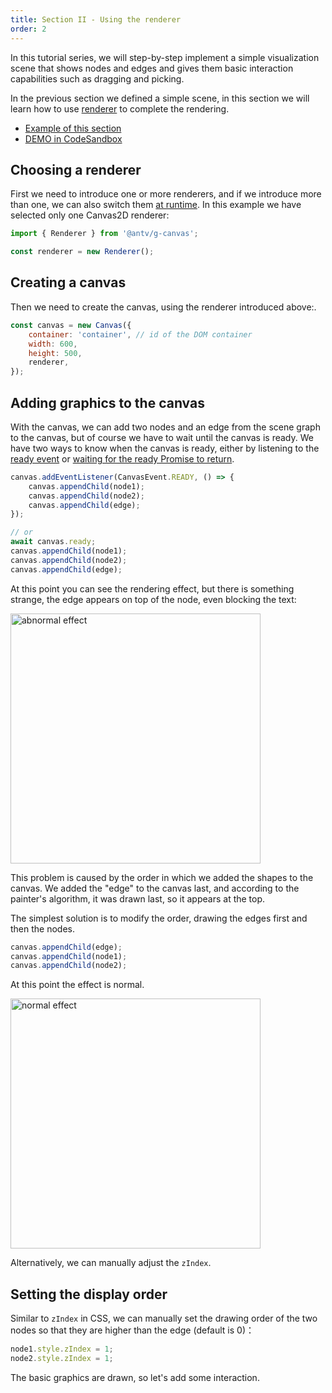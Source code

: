 ```yaml
---
title: Section II - Using the renderer
order: 2
---
```


In this tutorial series, we will step-by-step implement a simple visualization scene that shows nodes and edges and gives them basic interaction capabilities such as dragging and picking.

In the previous section we defined a simple scene, in this section we will learn how to use [renderer](/en/api/renderer/intro) to complete the rendering.

- [Example of this section](/en/examples/guide/basic/#chapter2)
- [DEMO in CodeSandbox](https://codesandbox.io/s/ru-men-jiao-cheng-qs3zn?file=/index.js)

## Choosing a renderer

First we need to introduce one or more renderers, and if we introduce more than one, we can also switch them [at runtime](/en/guide/diving-deeper/switch-renderer#runtime). In this example we have selected only one Canvas2D renderer:

```javascript
import { Renderer } from '@antv/g-canvas';

const renderer = new Renderer();
```

## Creating a canvas

Then we need to create the canvas, using the renderer introduced above:.

```javascript
const canvas = new Canvas({
    container: 'container', // id of the DOM container
    width: 600,
    height: 500,
    renderer,
});
```

## Adding graphics to the canvas

With the canvas, we can add two nodes and an edge from the scene graph to the canvas, but of course we have to wait until the canvas is ready. We have two ways to know when the canvas is ready, either by listening to the [ready event](/en/api/canvas/intro#ready-event) or [waiting for the ready Promise to return](/en/api/canvas/scenegraph-lifecycle#ready).

```javascript
canvas.addEventListener(CanvasEvent.READY, () => {
    canvas.appendChild(node1);
    canvas.appendChild(node2);
    canvas.appendChild(edge);
});

// or
await canvas.ready;
canvas.appendChild(node1);
canvas.appendChild(node2);
canvas.appendChild(edge);
```

At this point you can see the rendering effect, but there is something strange, the edge appears on top of the node, even blocking the text:

<img src="https://gw.alipayobjects.com/mdn/rms_6ae20b/afts/img/A*HQoYSocN12MAAAAAAAAAAAAAARQnAQ" width="400" alt="abnormal effect">

This problem is caused by the order in which we added the shapes to the canvas. We added the "edge" to the canvas last, and according to the painter's algorithm, it was drawn last, so it appears at the top.

The simplest solution is to modify the order, drawing the edges first and then the nodes.

```javascript
canvas.appendChild(edge);
canvas.appendChild(node1);
canvas.appendChild(node2);
```

At this point the effect is normal.

<img src="https://gw.alipayobjects.com/mdn/rms_6ae20b/afts/img/A*te-lR4m9mRIAAAAAAAAAAAAAARQnAQ" width="400" alt="normal effect">

Alternatively, we can manually adjust the `zIndex`.

## Setting the display order

Similar to `zIndex` in CSS, we can manually set the drawing order of the two nodes so that they are higher than the edge (default is 0)：

```javascript
node1.style.zIndex = 1;
node2.style.zIndex = 1;
```

The basic graphics are drawn, so let's add some interaction.
